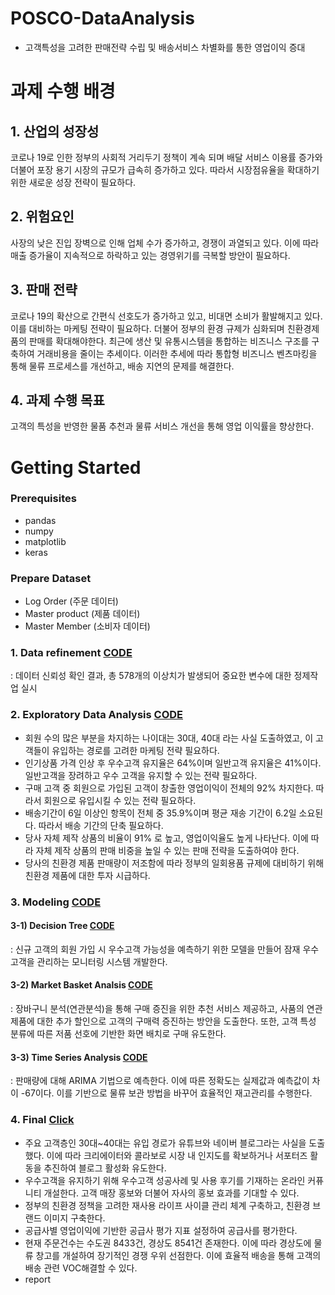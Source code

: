 # POSCO-DataAnalysis  
- 고객특성을 고려한 판매전략 수립 및 배송서비스 차별화를 통한 영업이익 증대

# 과제 수행 배경
## 1. 산업의 성장성
코로나 19로 인한 정부의 사회적 거리두기 정책이 계속 되며 배달 서비스 이용률 증가와 더불어 포장 용기 시장의 규모가 급속히 증가하고 있다. 따라서 시장점유율을 확대하기 위한 새로운 성장 전략이 필요하다. 

## 2. 위험요인  
사장의 낮은 진입 장벽으로 인해 업체 수가 증가하고, 경쟁이 과열되고 있다. 이에 따라 매출 증가율이 지속적으로 하락하고 있는 경영위기를 극복할 방안이 필요하다. 

## 3. 판매 전략
코로나 19의 확산으로 간편식 선호도가 증가하고 있고, 비대면 소비가 활발해지고 있다. 이를 대비하는 마케팅 전략이 필요하다. 더불어 정부의 환경 규제가 심화되며 친환경제품의 판매를 확대해야한다. 최근에 생산 및 유통시스템을 통합하는 비즈니스 구조를 구축하여 거래비용을 줄이는 추세이다. 이러한 추세에 따라 통합형 비즈니스 벤츠마킹을 통해 물류 프로세스를 개선하고, 배송 지연의 문제를 해결한다. 

## 4. 과제 수행 목표
고객의 특성을 반영한 물품 추천과 물류 서비스 개선을 통해 영업 이익률을 향상한다. 

# Getting Started

### Prerequisites
- pandas
- numpy
- matplotlib
- keras

### Prepare Dataset
 - Log Order (주문 데이터)    
 - Master product (제품 데이터)    
 - Master Member (소비자 데이터)  


### 1. Data refinement    [CODE](https://github.com/youngbinwoo/POSCO-DataAnalysis/tree/master/Data%20refinement)    
: 데이터 신뢰성 확인 결과, 총 578개의 이상치가 발생되어 중요한 변수에 대한 정제작업 실시  
 
### 2. Exploratory Data Analysis    [CODE](https://github.com/youngbinwoo/POSCO-DataAnalysis/tree/master/Exploratory%20Data%20Analysis)    
- 회원 수의 많은 부분을 차지하는 나이대는 30대, 40대 라는 사실 도출하였고, 이 고객들이 유입하는 경로를 고려한 마케팅 전략 필요하다.   
- 인기상품 가격 인상 후 우수고객 유지율은 64%이며 일반고객 유지율은 41%이다. 일반고객을 장려하고 우수 고객을 유지할 수 있는 전략 필요하다.      
- 구매 고객 중 회원으로 가입된 고객이 창출한 영업이익이 전체의 92% 차지한다. 따라서 회원으로 유입시킬 수 있는 전략 필요하다.    
- 배송기간이 6일 이상인 항목이 전체 중 35.9%이며 평균 재송 기간이 6.2일 소요된다. 따라서 배송 기간의 단축 필요하다.       
- 당사 자체 제작 상품의 비율이 91% 로 높고, 영업이익율도 높게 나타난다. 이에 따라 자체 제작 상품의 판매 비중을 높일 수 있는 판매 전략을 도출하여야 한다.    
- 당사의 친환경 제품 판매량이 저조함에 따라 정부의 일회용품 규제에 대비하기 위해 친환경 제품에 대한 투자 시급하다.  


### 3. Modeling    [CODE](https://github.com/youngbinwoo/POSCO-DataAnalysis/tree/master/Modeling)      

####  3-1) Decision Tree    [CODE](https://github.com/youngbinwoo/POSCO-DataAnalysis/tree/master/Modeling/Decision%20Tree)    
: 신규 고객의 회원 가입 시 우수고객 가능성을 예측하기 위한 모델을 만들어 잠재 우수 고객을 관리하는 모니터링 시스템 개발한다.    
####  3-2) Market Basket Analsis    [CODE](https://github.com/youngbinwoo/POSCO-DataAnalysis/tree/master/Modeling/Market%20Basket%20Analsis)       
: 장바구니 분석(연관분석)을 통해 구매 증진을 위한 추천 서비스 제공하고, 사품의 연관 제품에 대한 추가 할인으로 고객의 구매력 증진하는 방안을 도출한다. 또한, 고객 특성 분류에 따른 저품 선호에 기반한 화면 배치로 구매 유도한다.  
####  3-3) Time Series Analysis    [CODE](https://github.com/youngbinwoo/POSCO-DataAnalysis/tree/master/Modeling/Time%20Series%20Analysis)    
: 판매량에 대해 ARIMA 기법으로 예측한다. 이에 따른 정확도는 실제값과 예측값이 차이 -67이다. 이를 기반으로 물류 보관 방법을 바꾸어 효율적인 재고관리를 수행한다.  


### 4. Final [Click](https://github.com/youngbinwoo/POSCO-DataAnalysis/tree/master/Final) 
- 주요 고객층인 30대~40대는 유입 경로가 유튜브와 네이버 블로그라는 사실을 도출했다. 이에 따라 크리에이터와 콜라보로 시장 내 인지도를 확보하거나 서포터즈 활동을 추진하여 블로그 활성화 유도한다.    
- 우수고객을 유지하기 위해 우수고객 성공사례 및 사용 후기를 기재하는 온라인 커퓨니티 개설한다. 고객 매장 홍보와 더불어 자사의 홍보 효과를 기대할 수 있다.  
- 정부의 친환경 정책을 고려한 재사용 라이프 사이클 관리 체계 구축하고, 친환경 브랜드 이미지 구축한다.    
- 공급사별 영업이익에 기반한 공급사 평가 지표 설정하여 공급사를 평가한다.       
- 현재 주문건수는 수도권 8433건, 경상도 8541건 존재한다. 이에 따라 경상도에 물류 창고를 개설하여 장기적인 경쟁 우위 선점한다. 이에 효율적 배송을 통해 고객의 배송 관련 VOC해결할 수 있다.      
- report  
